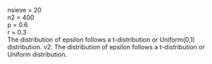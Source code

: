 nsieve = 20  
n2 = 400  
p = 0.6  
r = 0.3  
The distribution of epsilon follows a t-distribution or Uniform(0,1) distribution. 
v2: The distribution of epsilon follows a t-distribution or Uniform distribution. 

